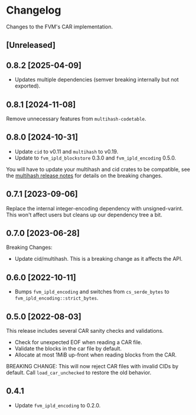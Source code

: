 # Changelog

Changes to the FVM's CAR implementation.

## [Unreleased]

## 0.8.2 [2025-04-09]

- Updates multiple dependencies (semver breaking internally but not exported).

## 0.8.1 [2024-11-08]

Remove unnecessary features from `multihash-codetable`.

## 0.8.0 [2024-10-31]

- Update `cid` to v0.11 and `multihash` to v0.19.
- Update to `fvm_ipld_blockstore` 0.3.0 and `fvm_ipld_encoding` 0.5.0.

You will have to update your multihash and cid crates to be compatible, see the [multihash release notes](https://github.com/multiformats/rust-multihash/blob/master/CHANGELOG.md#-2023-06-06) for details on the breaking changes.

## 0.7.1 [2023-09-06]

Replace the internal integer-encoding dependency with unsigned-varint. This won't affect users but cleans up our dependency tree a bit.

## 0.7.0 [2023-06-28]

Breaking Changes:

- Update cid/multihash. This is a breaking change as it affects the API.

## 0.6.0 [2022-10-11]

- Bumps `fvm_ipld_encoding` and switches from `cs_serde_bytes` to `fvm_ipld_encoding::strict_bytes`.

## 0.5.0 [2022-08-03]

This release includes several CAR sanity checks and validations.

- Check for unexpected EOF when reading a CAR file.
- Validate the blocks in the car file by default.
- Allocate at most 1MiB up-front when reading blocks from the CAR.

BREAKING CHANGE: This will now reject CAR files with invalid CIDs by default. Call
`load_car_unchecked` to restore the old behavior.

## 0.4.1

- Update `fvm_ipld_encoding` to 0.2.0.
